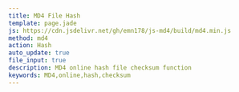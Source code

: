 ```yaml
---
title: MD4 File Hash
template: page.jade
js: https://cdn.jsdelivr.net/gh/emn178/js-md4/build/md4.min.js
method: md4
action: Hash
auto_update: true
file_input: true
description: MD4 online hash file checksum function
keywords: MD4,online,hash,checksum
---
```

